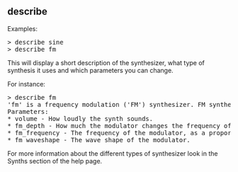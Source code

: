 ## describe

Examples:

<pre>
> describe sine
> describe fm
</pre>

This will display a short description of the synthesizer, what type of synthesis it uses and which parameters you can change.

For instance:

<pre>
> describe fm
'fm' is a frequency modulation ('FM') synthesizer. FM synthesisers produce two sound waves, one is the tone you hear (called the 'carrier') and the other (called the 'modulator') changes the frequency of the carrier. 
Parameters:
* volume - How loudly the synth sounds.
* fm_depth - How much the modulator changes the frequency of the carrier.
* fm_frequency - The frequency of the modulator, as a proportion of the pitch.
* fm_waveshape - The wave shape of the modulator.
</pre>

For more information about the different types of synthesizer look in the Synths section of the help page. 
